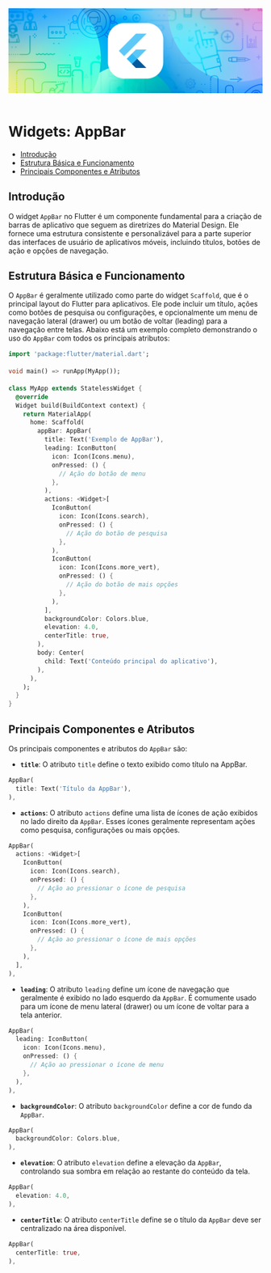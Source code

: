 <div align="center">
  <a href="https://github.com/joseferreira-dev/my-study-notes/tree/main/flutter"><img src="../../banner-flutter.png"></a>
</div>
<br>

# Widgets: AppBar

- [Introdução](#introdução)
- [Estrutura Básica e Funcionamento](#estrutura-básica-e-funcionamento)
- [Principais Componentes e Atributos](#principais-componentes-e-atributos)

## Introdução

O widget `AppBar` no Flutter é um componente fundamental para a criação de barras de aplicativo que seguem as diretrizes do Material Design. Ele fornece uma estrutura consistente e personalizável para a parte superior das interfaces de usuário de aplicativos móveis, incluindo títulos, botões de ação e opções de navegação.

## Estrutura Básica e Funcionamento

O `AppBar` é geralmente utilizado como parte do widget `Scaffold`, que é o principal layout do Flutter para aplicativos. Ele pode incluir um título, ações como botões de pesquisa ou configurações, e opcionalmente um menu de navegação lateral (drawer) ou um botão de voltar (leading) para a navegação entre telas. Abaixo está um exemplo completo demonstrando o uso do `AppBar` com todos os principais atributos:

```dart
import 'package:flutter/material.dart';

void main() => runApp(MyApp());

class MyApp extends StatelessWidget {
  @override
  Widget build(BuildContext context) {
    return MaterialApp(
      home: Scaffold(
        appBar: AppBar(
          title: Text('Exemplo de AppBar'),
          leading: IconButton(
            icon: Icon(Icons.menu),
            onPressed: () {
              // Ação do botão de menu
            },
          ),
          actions: <Widget>[
            IconButton(
              icon: Icon(Icons.search),
              onPressed: () {
                // Ação do botão de pesquisa
              },
            ),
            IconButton(
              icon: Icon(Icons.more_vert),
              onPressed: () {
                // Ação do botão de mais opções
              },
            ),
          ],
          backgroundColor: Colors.blue,
          elevation: 4.0,
          centerTitle: true,
        ),
        body: Center(
          child: Text('Conteúdo principal do aplicativo'),
        ),
      ),
    );
  }
}
```

## Principais Componentes e Atributos

Os principais componentes e atributos do `AppBar` são:

- **`title`**: O atributo `title` define o texto exibido como título na AppBar.

```dart
AppBar(
  title: Text('Título da AppBar'),
),
```

- **`actions`**: O atributo `actions` define uma lista de ícones de ação exibidos no lado direito da `AppBar`. Esses ícones geralmente representam ações como pesquisa, configurações ou mais opções.

```dart
AppBar(
  actions: <Widget>[
    IconButton(
      icon: Icon(Icons.search),
      onPressed: () {
        // Ação ao pressionar o ícone de pesquisa
      },
    ),
    IconButton(
      icon: Icon(Icons.more_vert),
      onPressed: () {
        // Ação ao pressionar o ícone de mais opções
      },
    ),
  ],
),
```

- **`leading`**: O atributo `leading` define um ícone de navegação que geralmente é exibido no lado esquerdo da `AppBar`. É comumente usado para um ícone de menu lateral (drawer) ou um ícone de voltar para a tela anterior.

```dart
AppBar(
  leading: IconButton(
    icon: Icon(Icons.menu),
    onPressed: () {
      // Ação ao pressionar o ícone de menu
    },
  ),
),
```

- **`backgroundColor`**: O atributo `backgroundColor` define a cor de fundo da `AppBar`.

```dart
AppBar(
  backgroundColor: Colors.blue,
),
```

- **`elevation`**: O atributo `elevation` define a elevação da `AppBar`, controlando sua sombra em relação ao restante do conteúdo da tela.

```dart
AppBar(
  elevation: 4.0,
),
```

- **`centerTitle`**: O atributo `centerTitle` define se o título da `AppBar` deve ser centralizado na área disponível.

```dart
AppBar(
  centerTitle: true,
),
```
